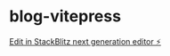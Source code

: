 # blog-vitepress

[Edit in StackBlitz next generation editor ⚡️](https://stackblitz.com/~/github.com/StudentlyAI/blog-vitepress)
